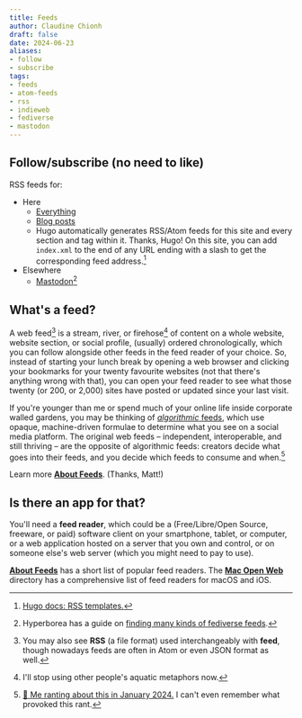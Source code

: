 ```yaml
---
title: Feeds
author: Claudine Chionh
draft: false
date: 2024-06-23
aliases:
- follow
- subscribe
tags:
- feeds
- atom-feeds
- rss
- indieweb
- fediverse
- mastodon
---
```


## Follow/subscribe (no need to like)

RSS feeds for:

* Here
  * [Everything](https://www.claudinec.net/index.xml)
  * [Blog posts](https://www.claudinec.net/posts/index.xml)
  * Hugo automatically generates RSS/Atom feeds for this site and every section and tag within it. Thanks, Hugo! On this site, you can add `index.xml` to the end of any URL ending with a slash to get the corresponding feed address.[^hugodocs]
* Elsewhere
  * [Mastodon](https://aus.social/@claudinec.rss)[^fedifeeds]

[^hugodocs]: [Hugo docs: RSS templates.](https://gohugo.io/templates/rss/)

[^fedifeeds]: Hyperborea has a guide on [finding many kinds of fediverse feeds](https://hyperborea.org/tech-tips/fediverse-feeds/).

## What's a feed?

A web feed[^rss] is a stream, river, or firehose[^metaphors] of content on a whole website, website section, or social profile, (usually) ordered chronologically, which you can follow alongside other feeds in the feed reader of your choice. So, instead of starting your lunch break by opening a web browser and clicking your bookmarks for your twenty favourite websites (not that there's anything wrong with that), you can open your feed reader to see what those twenty (or 200, or 2,000) sites have posted or updated since your last visit.

[^rss]: You may also see **RSS** (a file format) used interchangeably with **feed**, though nowadays feeds are often in Atom or even JSON format as well.

[^metaphors]: I'll stop using other people's aquatic metaphors now.

If you're younger than me or spend much of your online life inside corporate walled gardens, you may be thinking of [*algorithmic* feeds](https://indieweb.org/algorithmic_feed), which use opaque, machine-driven formulae to determine what you see on a social media platform. The original web feeds – independent, interoperable, and still thriving – are the opposite of algorithmic feeds: creators decide what goes into their feeds, and you decide which feeds to consume and when.[^feedrant]

[^feedrant]: [:mammoth: Me ranting about this in January 2024.](https://aus.social/@claudinec/111793840021907927) I can't even remember what provoked this rant.

Learn more [**About Feeds**](https://aboutfeeds.com/). (Thanks, Matt!)

## Is there an app for that?

You'll need a **feed reader**, which could be a (Free/Libre/Open Source, freeware, or paid) software client on your smartphone, tablet, or computer, or a web application hosted on a server that you own and control, or on someone else's web server (which you might need to pay to use).

[**About Feeds**](https://aboutfeeds.com/#2-how-do-i-get-a-newsreader-app) has a short list of popular feed readers. The [**Mac Open Web**](https://macopenweb.com/) directory has a comprehensive list of feed readers for macOS and iOS.
